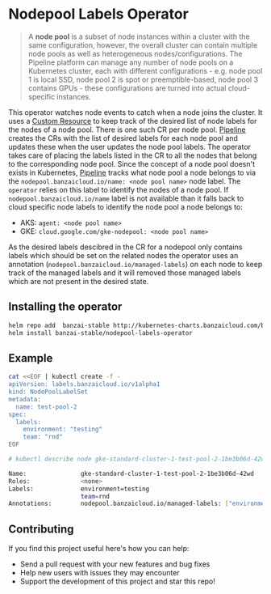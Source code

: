 # Nodepool Labels Operator

 >A **node pool** is a subset of node instances within a cluster with the same configuration, however, the overall cluster can contain multiple node pools as well as heterogeneous nodes/configurations. The Pipeline platform can manage any number of node pools on a Kubernetes cluster, each with different configurations - e.g. node pool 1 is local SSD, node pool 2 is spot or preemptible-based, node pool 3 contains GPUs - these configurations are turned into actual cloud-specific instances.

This operator watches node events to catch when a node joins the cluster. It uses a [Custom Resource](https://kubernetes.io/docs/concepts/extend-kubernetes/api-extension/custom-resources/) to keep track of the desired list of node labels for the nodes of a node pool. There is one such CR per node pool.
[Pipeline](https://beta.banzaicloud.io/) creates the CRs with the list of desired labels for each node pool and updates these when the user updates the node pool labels. The operator takes care of placing the labels listed in the CR to all the nodes that belong to the corresponding node pool. Since the concept of a node pool doesn't exists in Kubernetes, [Pipeline](https://beta.banzaicloud.io/) tracks what node pool a node belongs to via the `nodepool.banzaicloud.io/name: <node pool name>` node label. The `operator` relies on this label to identify the nodes of a node pool. If `nodepool.banzaicloud.io/name` label is not available than it falls back to cloud specific node labels to identify the node pool a node belongs to:

* AKS: `agent: <node pool name>`
* GKE: `cloud.google.com/gke-nodepool: <node pool name>`

As the desired labels descibred in the CR for a nodepool only contains labels which should be set on the related nodes the operator uses an annotation (`nodepool.banzaicloud.io/managed-labels`) on each node to keep track of the managed labels and it will removed those managed labels which are not present in the desired state.

## Installing the operator

```bash
helm repo add  banzai-stable http://kubernetes-charts.banzaicloud.com/branch/master
helm install banzai-stable/nodepool-labels-operator
```

## Example

```bash
cat <<EOF | kubectl create -f -
apiVersion: labels.banzaicloud.io/v1alpha1
kind: NodePoolLabelSet
metadata:
  name: test-pool-2
spec:
  labels:
    environment: "testing"
    team: "rnd"
EOF
```

```bash
# kubectl describe node gke-standard-cluster-1-test-pool-2-1be3b06d-42wd

Name:               gke-standard-cluster-1-test-pool-2-1be3b06d-42wd
Roles:              <none>
Labels:             environment=testing
                    team=rnd
Annotations:        nodepool.banzaicloud.io/managed-labels: ["environment","team"]
```

## Contributing

If you find this project useful here's how you can help:

* Send a pull request with your new features and bug fixes
* Help new users with issues they may encounter
* Support the development of this project and star this repo!
